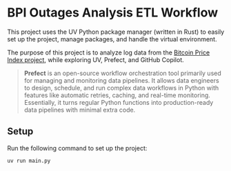 # BPI Outages Analysis ETL Workflow

This project uses the UV Python package manager (written in Rust) to easily set up the project, manage packages, and handle the virtual environment.

The purpose of this project is to analyze log data from the [Bitcoin Price Index project](http://bit.ly/bitcoin-rates), while exploring UV, Prefect, and GitHub Copilot.

> **Prefect** is an open-source workflow orchestration tool primarily used for managing and monitoring data pipelines. It allows data engineers to design, schedule, and run complex data workflows in Python with features like automatic retries, caching, and real-time monitoring. Essentially, it turns regular Python functions into production-ready data pipelines with minimal extra code.

## Setup

Run the following command to set up the project:

```sh
uv run main.py
```